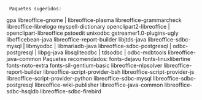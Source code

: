 




     Paquetes sugeridos:
  gpa libreoffice-gnome | libreoffice-plasma libreoffice-grammarcheck
  libreoffice-librelogo myspell-dictionary openclipart2-libreoffice
  | openclipart-libreoffice pstoedit unixodbc gstreamer1.0-plugins-ugly
  libofficebean-java libreoffice-report-builder libjtds-java
  libreoffice-sdbc-mysql | libmyodbc | libmariadb-java
  libreoffice-sdbc-postgresql | odbc-postgresql | libpg-java libsqliteodbc
  | tdsodbc | odbc-mdbtools libreoffice-java-common
Paquetes recomendados:
  fonts-dejavu fonts-linuxlibertine fonts-noto-extra fonts-sil-gentium-basic
  libreoffice-nlpsolver libreoffice-report-builder
  libreoffice-script-provider-bsh libreoffice-script-provider-js
  libreoffice-script-provider-python libreoffice-sdbc-mysql
  libreoffice-sdbc-postgresql libreoffice-wiki-publisher
  libreoffice-java-common libreoffice-sdbc-hsqldb libreoffice-sdbc-firebird
